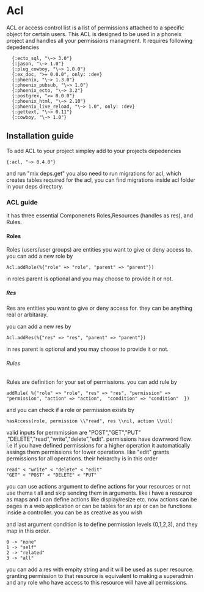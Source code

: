 # Acl

ACL or access control list is a list of permissions attached to a specific object for certain users.
This ACL is designed to be used in a phoneix project and handles all your permissions managment.
 It requires following depedencies
 
 
 
      {:ecto_sql, "\~> 3.0"}  
      {:jason, "\~> 1.0"}
      {:plug_cowboy, "\~> 1.0.0"}
      {:ex_doc, ">= 0.0.0", only: :dev}
      {:phoenix, "\~> 1.3.0"}
      {:phoenix_pubsub, "\~> 1.0"}
      {:phoenix_ecto, "\~> 3.2"}
      {:postgrex, ">= 0.0.0"}
      {:phoenix_html, "\~> 2.10"}
      {:phoenix_live_reload, "\~> 1.0", only: :dev}
      {:gettext, "\~> 0.11"}
      {:cowboy, "\~> 1.0"}
      


## Installation guide

To add ACL to your project simpley add to your projects depedencies



    {:acl, "~> 0.4.0"}


and run "mix deps.get"
you also need to run migrations for acl, which creates tables required for the acl, you can find migrations inside acl folder in your deps directory.


### ACL guide

it has three essential Componenets Roles,Resources (handles as res), and Rules.

#### Roles

Roles (users/user groups) are entities you want to give or deny access to. 
you can add a new role by



    Acl.addRole(%{"role" => "role", "parent" => "parent"})



in roles parent is optional and you may choose to provide it or not.

##### Res

Res  are entities you want to give or deny access for. they can be anything real or arbitaray.

you can add a new res by



    Acl.addRes(%{"res" => "res", "parent" => "parent"})



in res parent is optional and you may choose to provide it or not.

###### Rules

Rules are definition for your set of permissions. you can add rule by



    addRule( %{"role" => "role", "res" => "res", "permission" => "permission", "action" => "action",  "condition" => "condition"  })


and you can check if a role or permission exists by 



    hasAccess(role, permission \\"read", res \\nil, action \\nil)



valid inputs for permmission are "POST","GET","PUT" ,"DELETE","read","write","delete","edit". permissions have downword flow. i.e if you have defined permissions for a higher operation it automatically assings them permissions for lower operations.
like "edit" grants permissions for all operations. their heirarchy is in this order



    read" < "write" < "delete" < "edit"
    "GET" < "POST" < "DELETE" < "PUT"



you can use actions argument to define actions for your resources or not use thema t all and skip sending them in arguments. like i have a resource as maps and i can define actions like display/resize etc. now actions can be pages in a web application or can be tables for an api or can be functions inside a controller. you can be as creative as you wish

and last argument condition is to define permission levels (0,1,2,3), and they map in this order.



    0 -> "none"
    1 -> "self"
    2 -> "related"
    3 -> "all"
      


you can add a res with empity string and it will be used as super resource. granting permission to that resource is equivalent to making a superadmin and any role who have access to this resource will have all permissions.







